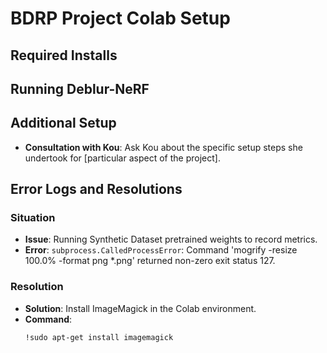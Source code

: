 # BDRP Project Colab Setup

## Required Installs

<!-- Instructions or list of required installations go here -->

## Running Deblur-NeRF

<!-- Instructions for running Deblur-NeRF -->

## Additional Setup

- **Consultation with Kou**: Ask Kou about the specific setup steps she undertook for [particular aspect of the project].

## Error Logs and Resolutions

### Situation
- **Issue**: Running Synthetic Dataset pretrained weights to record metrics.
- **Error**: `subprocess.CalledProcessError`: Command 'mogrify -resize 100.0% -format png *.png' returned non-zero exit status 127.

### Resolution
- **Solution**: Install ImageMagick in the Colab environment.
- **Command**:
  ```bash
  !sudo apt-get install imagemagick


